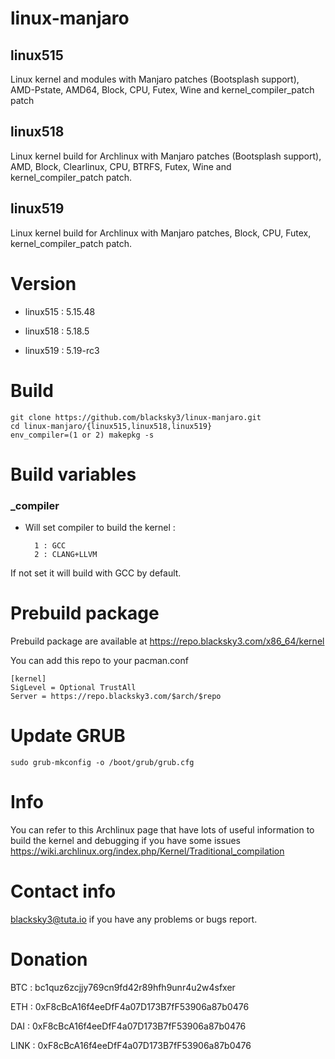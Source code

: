 # linux-manjaro

## linux515

Linux kernel and modules with Manjaro patches (Bootsplash support), AMD-Pstate, AMD64, Block, CPU, Futex, Wine and kernel_compiler_patch patch

## linux518

Linux kernel build for Archlinux with Manjaro patches (Bootsplash support), AMD, Block, Clearlinux, CPU, BTRFS, Futex, Wine and kernel_compiler_patch patch.

## linux519

Linux kernel build for Archlinux with Manjaro patches, Block, CPU, Futex, kernel_compiler_patch patch.

# Version

- linux515 : 5.15.48

- linux518 : 5.18.5

- linux519 : 5.19-rc3

# Build

    git clone https://github.com/blacksky3/linux-manjaro.git
    cd linux-manjaro/{linux515,linux518,linux519}
    env_compiler=(1 or 2) makepkg -s

# Build variables

### _compiler

- Will set compiler to build the kernel :

        1 : GCC
        2 : CLANG+LLVM

If not set it will build with GCC by default.

# Prebuild package

Prebuild package are available at https://repo.blacksky3.com/x86_64/kernel

You can add this repo to your pacman.conf

    [kernel]
    SigLevel = Optional TrustAll
    Server = https://repo.blacksky3.com/$arch/$repo

# Update GRUB

    sudo grub-mkconfig -o /boot/grub/grub.cfg

# Info

You can refer to this Archlinux page that have lots of useful information to build the kernel and debugging if you have some issues https://wiki.archlinux.org/index.php/Kernel/Traditional_compilation

# Contact info

blacksky3@tuta.io if you have any problems or bugs report.

# Donation

BTC : bc1quz6zcjjy769cn9fd42r89hfh9unr4u2w4sfxer

ETH : 0xF8cBcA16f4eeDfF4a07D173B7fF53906a87b0476

DAI : 0xF8cBcA16f4eeDfF4a07D173B7fF53906a87b0476

LINK : 0xF8cBcA16f4eeDfF4a07D173B7fF53906a87b0476
